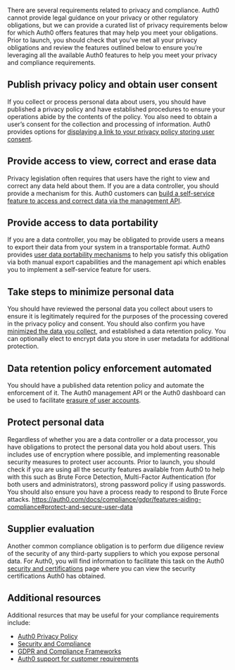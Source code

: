 There are several requirements related to privacy and compliance. Auth0 cannot provide legal guidance on your privacy or other regulatory obligations, but we can provide a curated list of privacy requirements below for which Auth0 offers features that may help you meet your obligations. Prior to launch, you should check that you’ve met all your privacy obligations and review the features outlined below to ensure you’re leveraging all the available Auth0 features to help you meet your privacy and compliance requirements. 

## Publish privacy policy and obtain user consent 

If you collect or process personal data about users, you should have published a privacy policy and have established procedures to ensure your operations abide by the contents of the policy. You also need to obtain a user’s consent for the collection and processing of information. Auth0 provides options for [displaying a link to your privacy policy storing user consent](https://auth0.com/docs/compliance/gdpr/features-aiding-compliance#conditions-for-consent).

## Provide access to view, correct and erase data

Privacy legislation often requires that users have the right to view and correct any data held about them. If you are a data controller, you should  provide a mechanism for this. Auth0 customers can [build a self-service feature to access and correct data via the management API](https://auth0.com/docs/compliance/gdpr/features-aiding-compliance#right-to-access-correct-and-erase-data).

## Provide access to data portability

If you are a data controller, you may be obligated to provide users a means to export their data from your system in a transportable format. Auth0 provides [user data portability mechanisms](https://auth0.com/docs/compliance/gdpr/features-aiding-compliance#data-portability) to help you satisfy this obligation via both manual export capabilities and the management api which enables you to implement a self-service feature for users.

## Take steps to minimize personal data

You should have reviewed the personal data you collect about users to ensure it is legitimately required for the purposes of the processing covered in the privacy policy and consent. You should also confirm you have [minimized the data you collect](https://auth0.com/docs/compliance/gdpr/features-aiding-compliance#data-minimization), and established a data retention policy. You can optionally elect to encrypt data you store in user metadata for additional protection. 

## Data retention policy enforcement automated

You should have a published data retention policy and automate the enforcement of it. The Auth0 management API or the Auth0 dashboard can be used to facilitate [erasure of user accounts](https://auth0.com/docs/compliance/gdpr/features-aiding-compliance/right-to-access-data).

## Protect personal data

Regardless of whether you are a data controller or a data processor, you have obligations to protect the personal data you hold about users. This includes use of encryption where possible, and implementing reasonable security measures to protect user accounts. Prior to launch, you should check if you are using all the security features available from Auth0 to help with this such as Brute Force Detection, Multi-Factor Authentication (for both users and administrators), strong password policy if using passwords. You should also ensure you have a process ready to respond to Brute Force attacks.
https://auth0.com/docs/compliance/gdpr/features-aiding-compliance#protect-and-secure-user-data

## Supplier evaluation 

Another common compliance obligation is to perform due diligence review of the security of any third-party suppliers to which you expose personal data. For Auth0, you will find information to facilitate this task on the Auth0 [security and certifications](https://auth0.com/security/) page where you can view the security certifications Auth0 has obtained.

## Additional resources

Additional resurces that may be useful for your compliance requirements include:
* [Auth0 Privacy Policy](https://auth0.com/privacy)
* [Security and Compliance](https://auth0.com/security/)
* [GDPR and Compliance Frameworks](https://auth0.com/docs/compliance)
* [Auth0 support for customer requirements](https://auth0.com/docs/compliance/gdpr/features-aiding-compliance)